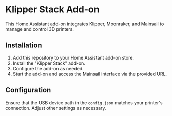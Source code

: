 # Klipper Stack Add-on

This Home Assistant add-on integrates Klipper, Moonraker, and Mainsail to manage and control 3D printers.

## Installation

1. Add this repository to your Home Assistant add-on store.
2. Install the "Klipper Stack" add-on.
3. Configure the add-on as needed.
4. Start the add-on and access the Mainsail interface via the provided URL.

## Configuration

Ensure that the USB device path in the `config.json` matches your printer's connection. Adjust other settings as necessary.
